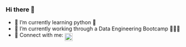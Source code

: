 ### Hi there 👋

- 🌱 I’m currently learning python 🐍
- 🔭 I’m currently working through a Data Engineering Bootcamp 👩🏽‍💻
- 🤝 Connect with me: <a href="https://www.linkedin.com/in/herandiplancarte/">
  <img align="middle" alt="Herandi Linkdein" width="21px" src="https://raw.githubusercontent.com/yushi1007/yushi1007/main/images/linkedin.svg" />
</a>
